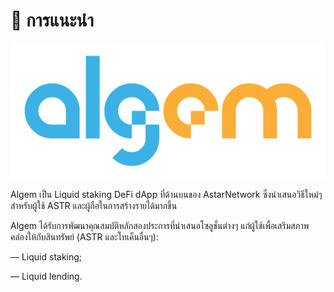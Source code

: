 # 👋  การแนะนำ

![](.gitbook/assets/Logo.png)

Algem เป็น Liquid staking DeFi dApp ที่ด้านบนของ AstarNetwork ซึ่งนำเสนอวิธีใหม่ๆ สำหรับผู้ใช้ ASTR และผู้ถือในการสร้างรายได้มากขึ้น

Algem ได้รับการพัฒนาคุณสมบัติหลักสองประการที่นำเสนอโซลูชั่นต่างๆ แก่ผู้ใช้เพื่อเสริมสภาพคล่องให้กับสินทรัพย์ (ASTR และโทเค็นอื่นๆ):

— Liquid staking;

— Liquid lending.
